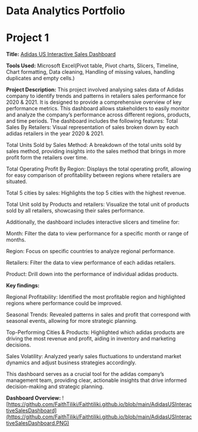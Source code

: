 # Data Analytics Portfolio
# Project 1

**Title:** [Adidas US Interactive Sales Dashboard](https://github.com/FaithTiliki/Faithtiliki.github.io/blob/main/Copy%20of%20Adidas-Dashboard-START.xlsx)

**Tools Used:** Microsoft Excel(Pivot table, Pivot charts, Slicers, Timeline, Chart formatting, Data cleaning, Handling of missing values, handling duplicates and empty cells.)   

**Project Description:** This project involved analysing sales data of Adidas company to identify trends and patterns in retailers sales performance for 2020 & 2021. It is designed to provide a comprehensive overview of key performance metrics. This dashboard allows stakeholders to easily monitor and analyze the company’s performance across different regions, products, and time periods. The dashboard includes the following features:
Total Sales By Retailers: Visual representation of sales broken down by each adidas retailers in the year 2020 & 2021.

Total Units Sold by Sales Method: A breakdown of the total units sold by sales method, providing insights into the sales method that brings in more profit form the retailers over time.

Total Operating Profit By Region: Displays the total operating profit, allowing for easy comparison of profitability between regions where retailers are situated.

Total 5 cities by sales: Highlights the top 5 cities with the highest revenue. 

Total Unit sold by Products and retailers: Visualize the total unit of products sold by all retailers, showcasing their sales performance.

Additionally, the dashboard includes interactive slicers and timeline for:

Month: Filter the data to view performance for a specific month or range of months.

Region: Focus on specific countries to analyze regional performance.

Retailers: Filter the data to view performance of each adidas retailers. 

Product: Drill down into the performance of individual adidas products.


**Key findings:**

Regional Profitability: Identified the most profitable region and highlighted regions where performance could be improved.

Seasonal Trends: Revealed patterns in sales and profit that correspond with seasonal events, allowing for more strategic planning.

Top-Performing Cities & Products: Highlighted which adidas products are driving the most revenue and profit, aiding in inventory and marketing decisions.

Sales Volatility: Analyzed yearly sales fluctuations to understand market dynamics and adjust business strategies accordingly.

This dashboard serves as a crucial tool for the adidas company’s management team, providing clear, actionable insights that drive informed decision-making and strategic planning.



**Dashboard Overview:**
![https://github.com/FaithTiliki/Faithtiliki.github.io/blob/main/AdidasUSInteractiveSalesDashboard](https://github.com/FaithTiliki/Faithtiliki.github.io/blob/main/AdidasUSInteractiveSalesDashboard.PNG)
